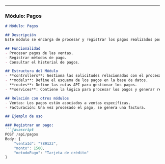 
---

### Módulo: **Pagos**

```markdown
# Módulo: Pagos

## Descripción
Este módulo se encarga de procesar y registrar los pagos realizados por los clientes. Maneja los diferentes métodos de pago (tarjeta, efectivo, transferencias, etc.) y mantiene un historial de pagos.

## Funcionalidad
- Procesar pagos de las ventas.
- Registrar métodos de pago.
- Consultar el historial de pagos.

## Estructura del Módulo
- **controllers**: Gestiona las solicitudes relacionadas con el procesamiento y registro de pagos.
- **models**: Define el esquema de los pagos en la base de datos.
- **routes**: Define las rutas API para gestionar los pagos.
- **services**: Contiene la lógica para procesar los pagos y generar recibos.

## Relación con otros módulos
- Ventas: Los pagos están asociados a ventas específicas.
- Facturación: Una vez procesado el pago, se genera una factura.

## Ejemplo de uso

### Registrar un pago:
```javascript
POST /api/pagos
Body: {
    "ventaId": "789123",
    "monto": 1500,
    "metodoPago": "Tarjeta de crédito"
}
